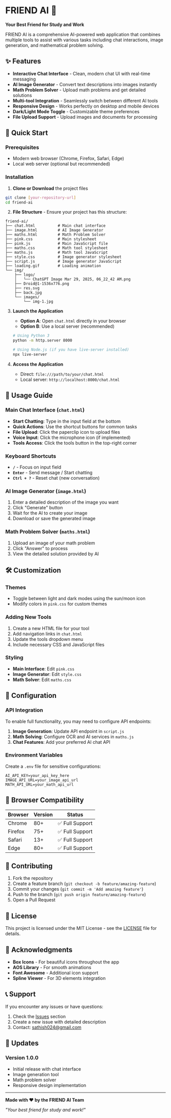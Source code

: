 # FRIEND AI 🤖

**Your Best Friend for Study and Work**

FRIEND AI is a comprehensive AI-powered web application that combines multiple tools to assist with various tasks including chat interactions, image generation, and mathematical problem solving.

## ✨ Features

- **Interactive Chat Interface** - Clean, modern chat UI with real-time messaging
- **AI Image Generator** - Convert text descriptions into images instantly
- **Math Problem Solver** - Upload math problems and get detailed solutions
- **Multi-tool Integration** - Seamlessly switch between different AI tools
- **Responsive Design** - Works perfectly on desktop and mobile devices
- **Dark/Light Mode Toggle** - Customizable theme preferences
- **File Upload Support** - Upload images and documents for processing

## 🚀 Quick Start

### Prerequisites
- Modern web browser (Chrome, Firefox, Safari, Edge)
- Local web server (optional but recommended)

### Installation

1. **Clone or Download** the project files
```bash
git clone [your-repository-url]
cd friend-ai
```

2. **File Structure** - Ensure your project has this structure:
```
friend-ai/
├── chat.html          # Main chat interface
├── image.html         # AI Image Generator
├── maths.html         # Math Problem Solver
├── pink.css           # Main stylesheet
├── pink.js            # Main JavaScript file
├── maths.css          # Math tool stylesheet
├── maths.js           # Math tool JavaScript
├── style.css          # Image generator stylesheet
├── script.js          # Image generator JavaScript
├── loading.gif        # Loading animation
└── img/
    ├── logo/
    │   └── ChatGPT Image Mar 29, 2025, 06_22_42 AM.png
    ├── Droid@1-1536x776.png
    ├── res.svg
    ├── back.jpg
    └── images/
        └── img-1.jpg
```

3. **Launch the Application**
   - **Option A**: Open `chat.html` directly in your browser
   - **Option B**: Use a local server (recommended)
   ```bash
   # Using Python 3
   python -m http.server 8000
   
   # Using Node.js (if you have live-server installed)
   npx live-server
   ```

4. **Access the Application**
   - Direct: `file:///path/to/your/chat.html`
   - Local server: `http://localhost:8000/chat.html`

## 🎯 Usage Guide

### Main Chat Interface (`chat.html`)
- **Start Chatting**: Type in the input field at the bottom
- **Quick Actions**: Use the shortcut buttons for common tasks
- **File Upload**: Click the paperclip icon to upload files
- **Voice Input**: Click the microphone icon (if implemented)
- **Tools Access**: Click the tools button in the top-right corner

### Keyboard Shortcuts
- **`/`** - Focus on input field
- **`Enter`** - Send message / Start chatting
- **`Ctrl + ?`** - Reset chat (new conversation)

### AI Image Generator (`image.html`)
1. Enter a detailed description of the image you want
2. Click "Generate" button
3. Wait for the AI to create your image
4. Download or save the generated image

### Math Problem Solver (`maths.html`)
1. Upload an image of your math problem
2. Click "Answer" to process
3. View the detailed solution provided by AI

## 🛠️ Customization

### Themes
- Toggle between light and dark modes using the sun/moon icon
- Modify colors in `pink.css` for custom themes

### Adding New Tools
1. Create a new HTML file for your tool
2. Add navigation links in `chat.html`
3. Update the tools dropdown menu
4. Include necessary CSS and JavaScript files

### Styling
- **Main Interface**: Edit `pink.css`
- **Image Generator**: Edit `style.css`
- **Math Solver**: Edit `maths.css`

## 🔧 Configuration

### API Integration
To enable full functionality, you may need to configure API endpoints:

1. **Image Generation**: Update API endpoint in `script.js`
2. **Math Solving**: Configure OCR and AI services in `maths.js`
3. **Chat Features**: Add your preferred AI chat API

### Environment Variables
Create a `.env` file for sensitive configurations:
```env
AI_API_KEY=your_api_key_here
IMAGE_API_URL=your_image_api_url
MATH_API_URL=your_math_api_url
```

## 📱 Browser Compatibility

| Browser | Version | Status |
|---------|---------|---------|
| Chrome  | 80+     | ✅ Full Support |
| Firefox | 75+     | ✅ Full Support |
| Safari  | 13+     | ✅ Full Support |
| Edge    | 80+     | ✅ Full Support |

## 🤝 Contributing

1. Fork the repository
2. Create a feature branch (`git checkout -b feature/amazing-feature`)
3. Commit your changes (`git commit -m 'Add amazing feature'`)
4. Push to the branch (`git push origin feature/amazing-feature`)
5. Open a Pull Request

## 📄 License

This project is licensed under the MIT License - see the [LICENSE](LICENSE) file for details.

## 🙏 Acknowledgments

- **Box Icons** - For beautiful icons throughout the app
- **AOS Library** - For smooth animations
- **Font Awesome** - Additional icon support
- **Spline Viewer** - For 3D elements integration

## 📞 Support

If you encounter any issues or have questions:

1. Check the [Issues](../../issues) section
2. Create a new issue with detailed description
3. Contact: sathish024@gmail.com

## 🔄 Updates

### Version 1.0.0
- Initial release with chat interface
- Image generation tool
- Math problem solver
- Responsive design implementation

---

**Made with ❤️ by the FRIEND AI Team**

*"Your best friend for study and work!"*